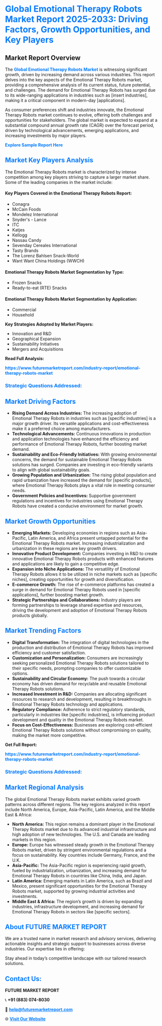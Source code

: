 <h1 style="color: #007BFF;">Global Emotional Therapy Robots Market Report 2025-2033: Driving Factors, Growth Opportunities, and Key Players</h1>

<section id="overview">
<h2>Market Report Overview</h2>
<p>The <a href="https://www.futuremarketreport.com/industry-report/emotional-therapy-robots-market" style="color: #007BFF; text-decoration: none;"><strong>Global Emotional Therapy Robots Market</strong></a> is witnessing significant growth, driven by increasing demand across various industries. This report delves into the key aspects of the Emotional Therapy Robots market, providing a comprehensive analysis of its current status, future potential, and challenges. The demand for Emotional Therapy Robots has surged due to its wide-ranging applications in industries such as [insert industries], making it a critical component in modern-day [applications].</p>
<p>As consumer preferences shift and industries innovate, the Emotional Therapy Robots market continues to evolve, offering both challenges and opportunities for stakeholders. The global market is expected to expand at a substantial compound annual growth rate (CAGR) over the forecast period, driven by technological advancements, emerging applications, and increasing investments by major players.</p>
</section>

<section id="overview">
<p><a href="https://www.futuremarketreport.com/request-sample/reportId=34725" style="color: #007BFF; text-decoration: none;"><strong>Explore Sample Report Here</strong></a></p>
</section>

<section id="key-players">
<h2 style="color: #007BFF;">Market Key Players Analysis</h2>
<p>The Emotional Therapy Robots market is characterized by intense competition among key players striving to capture a larger market share. Some of the leading companies in the market include:</p>
<h4>Key Players Covered in the Emotional Therapy Robots Report:</h4>
<ul><li>Conagra</li><li>McCain Foods</li><li>Mondelez International</li><li>Snyder&#039;s - Lance</li><li>ITC</li><li>Katjes</li><li>Kellogg</li><li>Nassau Candy</li><li>Sevenday Cereales International</li><li>Tasty Brands</li><li>The Lorenz Bahlsen Snack-World</li><li>Want Want China Holdings (WWCH)</li></ul>
<h4>Emotional Therapy Robots Market Segmentation by Type:</h4>
<ul><li>Frozen Snacks</li><li>Ready-to-eat (RTE) Snacks</li></ul>

<h4>Emotional Therapy Robots Market Segmentation by Application:</h4>
<ul><li>Commercial</li><li>Household</li></ul>
<p><strong>Key Strategies Adopted by Market Players:</strong></p>
<ul>
<li>Innovation and R&D</li>
<li>Geographical Expansion</li>
<li>Sustainability Initiatives</li>
<li>Mergers and Acquisitions</li>
</ul>
</section>

<section>
<p><strong>Read Full Analysis: </strong></p><a href="https://www.futuremarketreport.com/industry-report/emotional-therapy-robots-market" style="color: #007BFF; text-decoration: none;"><strong>https://www.futuremarketreport.com/industry-report/emotional-therapy-robots-market</strong></a>
<h3 style="color: #007BFF;">Strategic Questions Addressed:</h3>
</section>

<section id="driving-factors">
<h2 style="color: #007BFF;">Market Driving Factors</h2>
<ul>
<li><strong>Rising Demand Across Industries:</strong> The increasing adoption of Emotional Therapy Robots in industries such as [specific industries] is a major growth driver. Its versatile applications and cost-effectiveness make it a preferred choice among manufacturers.</li>
<li><strong>Technological Advancements:</strong> Continuous innovations in production and application technologies have enhanced the efficiency and performance of Emotional Therapy Robots, further boosting market demand.</li>
<li><strong>Sustainability and Eco-Friendly Initiatives:</strong> With growing environmental concerns, the demand for sustainable Emotional Therapy Robots solutions has surged. Companies are investing in eco-friendly variants to align with global sustainability goals.</li>
<li><strong>Growing Population and Urbanization:</strong> The rising global population and rapid urbanization have increased the demand for [specific products], where Emotional Therapy Robots plays a vital role in meeting consumer needs.</li>
<li><strong>Government Policies and Incentives:</strong> Supportive government regulations and incentives for industries using Emotional Therapy Robots have created a conducive environment for market growth.</li>
</ul>
</section>

<section id="growth-opportunities">
<h2 style="color: #007BFF;">Market Growth Opportunities</h2>
<ul>
<li><strong>Emerging Markets:</strong> Developing economies in regions such as Asia-Pacific, Latin America, and Africa present untapped potential for the Emotional Therapy Robots market. Increasing industrialization and urbanization in these regions are key growth drivers.</li>
<li><strong>Innovative Product Development:</strong> Companies investing in R&D to create innovative Emotional Therapy Robots products with enhanced features and applications are likely to gain a competitive edge.</li>
<li><strong>Expansion into Niche Applications:</strong> The versatility of Emotional Therapy Robots allows it to be utilized in niche markets such as [specific niches], creating opportunities for growth and diversification.</li>
<li><strong>E-commerce Growth:</strong> The rise of e-commerce platforms has created a surge in demand for Emotional Therapy Robots used in [specific applications], further boosting market growth.</li>
<li><strong>Strategic Partnerships and Collaborations:</strong> Industry players are forming partnerships to leverage shared expertise and resources, driving the development and adoption of Emotional Therapy Robots products globally.</li>
</ul>
</section>

<section id="trending-factors">
<h2 style="color: #007BFF;">Market Trending Factors</h2>
<ul>
<li><strong>Digital Transformation:</strong> The integration of digital technologies in the production and distribution of Emotional Therapy Robots has improved efficiency and customer satisfaction.</li>
<li><strong>Customization and Personalization:</strong> Consumers are increasingly seeking personalized Emotional Therapy Robots solutions tailored to their specific needs, prompting companies to offer customizable options.</li>
<li><strong>Sustainability and Circular Economy:</strong> The push towards a circular economy has driven demand for recyclable and reusable Emotional Therapy Robots solutions.</li>
<li><strong>Increased Investment in R&D:</strong> Companies are allocating significant resources to research and development, resulting in breakthroughs in Emotional Therapy Robots technology and applications.</li>
<li><strong>Regulatory Compliance:</strong> Adherence to strict regulatory standards, particularly in industries like [specific industries], is influencing product development and quality in the Emotional Therapy Robots market.</li>
<li><strong>Focus on Cost-Effectiveness:</strong> Businesses are exploring cost-efficient Emotional Therapy Robots solutions without compromising on quality, making the market more competitive.</li>
</ul>
</section>

<section>
<p><strong>Get Full Report: </strong></p><a href="https://www.futuremarketreport.com/industry-report/emotional-therapy-robots-market" style="color: #007BFF; text-decoration: none;"><strong>https://www.futuremarketreport.com/industry-report/emotional-therapy-robots-market</strong></a>
<h3 style="color: #007BFF;">Strategic Questions Addressed:</h3>
</section>


<section id="regional-analysis">
<h2 style="color: #007BFF;">Market Regional Analysis</h2>
<p>The global Emotional Therapy Robots market exhibits varied growth patterns across different regions. The key regions analyzed in this report include North America, Europe, Asia-Pacific, Latin America, and the Middle East & Africa:</p>
<ul>
<li><strong>North America:</strong> This region remains a dominant player in the Emotional Therapy Robots market due to its advanced industrial infrastructure and high adoption of new technologies. The U.S. and Canada are leading markets in this region.</li>
<li><strong>Europe:</strong> Europe has witnessed steady growth in the Emotional Therapy Robots market, driven by stringent environmental regulations and a focus on sustainability. Key countries include Germany, France, and the U.K.</li>
<li><strong>Asia-Pacific:</strong> The Asia-Pacific region is experiencing rapid growth, fueled by industrialization, urbanization, and increasing demand for Emotional Therapy Robots in countries like China, India, and Japan.</li>
<li><strong>Latin America:</strong> Emerging markets in Latin America, such as Brazil and Mexico, present significant opportunities for the Emotional Therapy Robots market, supported by growing industrial activities and investments.</li>
<li><strong>Middle East & Africa:</strong> The region’s growth is driven by expanding industries, infrastructure development, and increasing demand for Emotional Therapy Robots in sectors like [specific sectors].</li>
</ul>
</section>

<footer>
<h2 style="color: #007BFF;">About FUTURE MARKET REPORT</h2>
<p>We are a trusted name in market research and advisory services, delivering actionable insights and strategic support to businesses across diverse industries. Our expertise lies in offering:</p>

<p>Stay ahead in today’s competitive landscape with our tailored research solutions.</p>

<h2 style="color: #007BFF;">Contact Us:</h2>
<p><strong>FUTURE MARKET REPORT</strong></p>
<p>📞 <strong>+91 (883) 074-8030</strong></p>
<p>📧 <strong><a href="mailto:help@futuremarketreport.com" style="color: #007BFF;">help@futuremarketreport.com</a></strong></p>
<p>🌐 <strong><a href="https://www.futuremarketreport.com/" style="color: #007BFF;">Visit Our Website</a></strong></p>
</footer>
